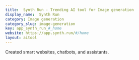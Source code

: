 ```yaml
---
title:  Synth Run - Trending AI tool for Image generation
display_name:  Synth Run
category: Image generation
category_slug: image-generation
key: app_synth_run_#_home
website: https://app.synth.run/#/home
layout: aitool
---
```


Created smart websites, chatbots, and assistants.
